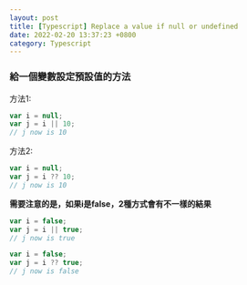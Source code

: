 ```yaml
---
layout: post
title: [Typescript] Replace a value if null or undefined
date: 2022-02-20 13:37:23 +0800
category: Typescript
---
```

### 給一個變數設定預設值的方法

方法1:
```javascript
var i = null;
var j = i || 10;
// j now is 10
```
方法2:
```javascript
var i = null;
var j = i ?? 10;
// j now is 10
```


**需要注意的是，如果i是false，2種方式會有不一樣的結果**

```javascript
var i = false;
var j = i || true;
// j now is true

var i = false;
var j = i ?? true;
// j now is false
```
